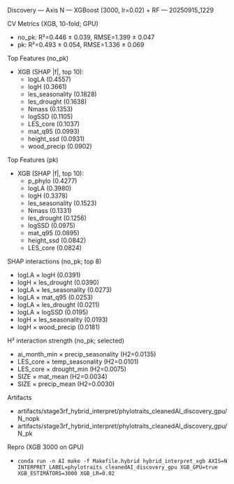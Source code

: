 Discovery — Axis N — XGBoost (3000, lr=0.02) + RF — 20250915_1229

CV Metrics (XGB, 10-fold; GPU)
- no_pk: R²=0.446 ± 0.039, RMSE=1.399 ± 0.047
- pk:    R²=0.493 ± 0.054, RMSE=1.336 ± 0.069

Top Features (no_pk)
- XGB (SHAP |f|, top 10):
  - logLA (0.4557)
  - logH (0.3661)
  - les_seasonality (0.1828)
  - les_drought (0.1638)
  - Nmass (0.1353)
  - logSSD (0.1105)
  - LES_core (0.1037)
  - mat_q95 (0.0993)
  - height_ssd (0.0931)
  - wood_precip (0.0902)

Top Features (pk)
- XGB (SHAP |f|, top 10):
  - p_phylo (0.4277)
  - logLA (0.3980)
  - logH (0.3378)
  - les_seasonality (0.1523)
  - Nmass (0.1331)
  - les_drought (0.1256)
  - logSSD (0.0975)
  - mat_q95 (0.0895)
  - height_ssd (0.0842)
  - LES_core (0.0824)

SHAP interactions (no_pk; top 8)
- logLA × logH (0.0391)
- logH × les_drought (0.0390)
- logLA × les_seasonality (0.0273)
- logLA × mat_q95 (0.0253)
- logLA × les_drought (0.0211)
- logLA × logSSD (0.0195)
- logH × les_seasonality (0.0193)
- logH × wood_precip (0.0181)

H² interaction strength (no_pk; selected)
- ai_month_min × precip_seasonality (H2=0.0135)
- LES_core × temp_seasonality (H2=0.0101)
- LES_core × drought_min (H2=0.0075)
- SIZE × mat_mean (H2=0.0034)
- SIZE × precip_mean (H2=0.0030)

Artifacts
- artifacts/stage3rf_hybrid_interpret/phylotraits_cleanedAI_discovery_gpu/N_nopk
- artifacts/stage3rf_hybrid_interpret/phylotraits_cleanedAI_discovery_gpu/N_pk

Repro (XGB 3000 on GPU)
- `conda run -n AI make -f Makefile.hybrid hybrid_interpret_xgb AXIS=N INTERPRET_LABEL=phylotraits_cleanedAI_discovery_gpu XGB_GPU=true XGB_ESTIMATORS=3000 XGB_LR=0.02`